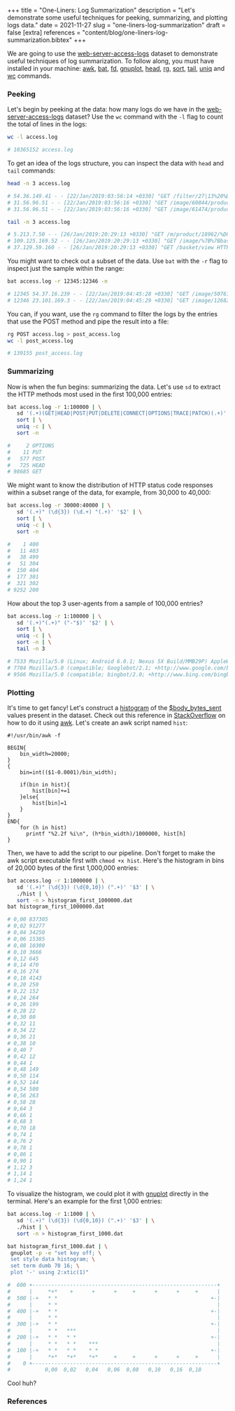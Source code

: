 +++
title = "One-Liners: Log Summarization"
description = "Let's demonstrate some useful techniques for peeking, summarizing, and plotting logs data."
date = 2021-11-27
slug = "one-liners-log-summarization"
draft = false
[extra]
references = "content/blog/one-liners-log-summarization.bibtex"
+++

We are going to use the
[web-server-access-logs](https://www.kaggle.com/eliasdabbas/web-server-access-logs)
dataset to demonstrate useful techniques of log summarization. To follow along,
you must have installed in your machine:
[awk](https://man7.org/linux/man-pages/man1/awk.1p.html),
[bat](https://github.com/sharkdp/bat),
[fd](https://github.com/sharkdp/fd),
[gnuplot](http://www.gnuplot.info/),
[head](https://man7.org/linux/man-pages/man1/head.1.html),
[rg](https://github.com/BurntSushi/ripgrep),
[sort](https://man7.org/linux/man-pages/man1/sort.1.html),
[tail](https://man7.org/linux/man-pages/man1/tail.1.html),
[uniq](https://man7.org/linux/man-pages/man1/uniq.1.html) and
[wc](https://man7.org/linux/man-pages/man1/wc.1.html) commands.

### Peeking

Let's begin by peeking at the data: how many logs do we have in the
[web-server-access-logs](https://www.kaggle.com/eliasdabbas/web-server-access-logs)
dataset? Use the `wc` command with the `-l` flag to count the total of lines in
the logs:

```sh
wc -l access.log

# 10365152 access.log
```

To get an idea of the logs structure, you can inspect the data with `head` and
`tail` commands:

```sh
head -n 3 access.log

# 54.36.149.41 - - [22/Jan/2019:03:56:14 +0330] "GET /filter/27|13%20%D9%85%DA%AF%D8%A7%D9%BE%DB%8C%DA%A9%D8%B3%D9%84,27|%DA%A9%D9%85%D8%AA%D8%B1%20%D8%A7%D8%B2%205%20%D9%85%DA%AF%D8%A7%D9%BE%DB%8C%DA%A9%D8%B3%D9%84,p53 HTTP/1.1" 200 30577 "-" "Mozilla/5.0 (compatible; AhrefsBot/6.1; +http://ahrefs.com/robot/)" "-"
# 31.56.96.51 - - [22/Jan/2019:03:56:16 +0330] "GET /image/60844/productModel/200x200 HTTP/1.1" 200 5667 "https://www.zanbil.ir/m/filter/b113" "Mozilla/5.0 (Linux; Android 6.0; ALE-L21 Build/HuaweiALE-L21) AppleWebKit/537.36 (KHTML, like Gecko) Chrome/66.0.3359.158 Mobile Safari/537.36" "-"
# 31.56.96.51 - - [22/Jan/2019:03:56:16 +0330] "GET /image/61474/productModel/200x200 HTTP/1.1" 200 5379 "https://www.zanbil.ir/m/filter/b113" "Mozilla/5.0 (Linux; Android 6.0; ALE-L21 Build/HuaweiALE-L21) AppleWebKit/537.36 (KHTML, like Gecko) Chrome/66.0.3359.158 Mobile Safari/537.36" "-"

tail -n 3 access.log

# 5.213.7.50 - - [26/Jan/2019:20:29:13 +0330] "GET /m/product/18962/%D8%BA%D8%B0%D8%A7-%D8%B3%D8%A7%D8%B2-%D9%85%D9%88%D9%84%DB%8C%D9%86%DA%A9%D8%B3-%D9%85%D8%AF%D9%84-FP7367RT HTTP/1.1" 200 20959 "https://www.google.com/" "Mozilla/5.0 (iPhone; CPU iPhone OS 10_2_1 like Mac OS X) AppleWebKit/602.4.6 (KHTML, like Gecko) Version/10.0 Mobile/14D27 Safari/602.1" "-"
# 109.125.169.52 - - [26/Jan/2019:20:29:13 +0330] "GET /image/%7B%7BbasketItem.id%7D%7D?type=productModel&wh=50x50 HTTP/1.1" 200 5 "https://www.zanbil.ir/" "Mozilla/5.0 (Windows NT 6.1; rv:64.0) Gecko/20100101 Firefox/64.0" "-"
# 37.129.59.160 - - [26/Jan/2019:20:29:13 +0330] "GET /basket/view HTTP/1.1" 200 17299 "https://www-zanbil-ir.cdn.ampproject.org/v/s/www.zanbil.ir/m/product/32148/%DA%AF%D9%88%D8%B4%DB%8C-%D8%AA%D9%84%D9%81%D9%86-%D8%A8%DB%8C-%D8%B3%DB%8C%D9%85-%D9%BE%D8%A7%D9%86%D8%A7%D8%B3%D9%88%D9%86%DB%8C%DA%A9-%D9%85%D8%AF%D9%84-Panasonic-Cordless-Telephone-KX-TGC412?amp_js_v=0.1&usqp=mq331AQECAEoAQ%3D%3D" "Mozilla/5.0 (Linux; Android 6.0.1; D6633 Build/23.5.A.1.291) AppleWebKit/537.36 (KHTML, like Gecko) Chrome/69.0.3497.100 Mobile Safari/537.36" "-"
```

You might want to check out a subset of the data. Use `bat` with the `-r` flag
to inspect just the sample within the range:

```sh
bat access.log -r 12345:12346 -n

# 12345 54.37.16.239 - - [22/Jan/2019:04:45:28 +0330] "GET /image/50761/productModel/200x200 HTTP/1.1" 200 4740 "https://www.zanbil.ir/m/filter/p24083?page=1" "Mozilla/5.0 (Linux; Android 9; G8142 Build/47.2.A.4.41) AppleWebKit/537.36 (KHTML, like Gecko) Chrome/69.0.3497.100 Mobile Safari/537.36" "-"
# 12346 23.101.169.3 - - [22/Jan/2019:04:45:29 +0330] "GET /image/12682/productTypeMenu HTTP/1.1" 200 11 "https://www.zanbil.ir/browse/air-conditioner-split/%DA%A9%D9%88%D9%84%D8%B1-%DA%AF%D8%A7%D8%B2%DB%8C" "Mozilla/5.0 (compatible; MSIE 9.0; Windows NT 6.0; Trident/5.0;  Trident/5.0)" "-"
```

You can, if you want, use the `rg` command to filter the logs by the entries
that use the POST method and pipe the result into a file:

```sh
rg POST access.log > post_access.log
wc -l post_access.log

# 139155 post_access.log
```

### Summarizing

Now is when the fun begins: summarizing the data. Let's use `sd` to extract the
HTTP methods most used in the first 100,000 entries:

```sh
bat access.log -r 1:100000 | \
   sd '(.+)(GET|HEAD|POST|PUT|DELETE|CONNECT|OPTIONS|TRACE|PATCH)(.+)' '$2' | \
   sort | \
   uniq -c | \
   sort -n

#     2 OPTIONS
#    11 PUT
#   577 POST
#   725 HEAD
# 98685 GET
```

We might want to know the distribution of HTTP status code responses within a
subset range of the data, for example, from 30,000 to 40,000:

```sh
bat access.log -r 30000:40000 | \
   sd '(.+)" (\d{3}) (\d.+) "(.+)' '$2' | \
   sort | \
   uniq -c | \
   sort -n

#    1 400
#   11 403
#   38 499
#   51 304
#  150 404
#  177 301
#  321 302
# 9252 200
```

How about the top 3 user-agents from a sample of 100,000 entries?

```sh
bat access.log -r 1:100000 | \
   sd '(.+)"(.+)" ("-"$)' '$2' | \
   sort | \
   uniq -c | \
   sort -n | \
   tail -n 3

# 7533 Mozilla/5.0 (Linux; Android 6.0.1; Nexus 5X Build/MMB29P) AppleWebKit/537.36 (KHTML, like Gecko) Chrome/41.0.2272.96 Mobile Safari/537.36 (compatible; Googlebot/2.1; +http://www.google.com/bot.html)
# 7784 Mozilla/5.0 (compatible; Googlebot/2.1; +http://www.google.com/bot.html)
# 9566 Mozilla/5.0 (compatible; bingbot/2.0; +http://www.bing.com/bingbot.htm)
```

### Plotting

It's time to get fancy! Let's construct a
[histogram](https://www.mathsisfun.com/data/histograms.html) of the
[$body_bytes_sent](https://docs.nginx.com/nginx/admin-guide/monitoring/logging/#setting-up-the-access-log)
values present in the dataset. Check out this reference in
[StackOverflow](https://stackoverflow.com/questions/39614454/creating-histograms-in-bash)
on how to do it using [awk](https://man7.org/linux/man-pages/man1/awk.1p.html).
Let's create an awk script named `hist`:

```awk,linenos
#!/usr/bin/awk -f

BEGIN{
    bin_width=20000;
}
{
    bin=int(($1-0.0001)/bin_width);

    if(bin in hist){
        hist[bin]+=1
    }else{
        hist[bin]=1
    }
}
END{
    for (h in hist)
      printf "%2.2f %i\n", (h*bin_width)/1000000, hist[h]
}
```

Then, we have to add the script to our pipeline. Don't forget to make the awk
script executable first with `chmod +x hist`. Here's the histogram in bins of
20,000 bytes of the first 1,000,000 entries:

```sh
bat access.log -r 1:1000000 | \
   sd '(.+)" (\d{3}) (\d{0,10}) (".+)' '$3' | \
   ./hist | \
   sort -n > histogram_first_1000000.dat
bat histogram_first_1000000.dat

# 0,00 837305
# 0,02 91277
# 0,04 34250
# 0,06 15385
# 0,08 10300
# 0,10 3666
# 0,12 645
# 0,14 470
# 0,16 274
# 0,18 4143
# 0,20 250
# 0,22 152
# 0,24 264
# 0,26 199
# 0,28 22
# 0,30 80
# 0,32 11
# 0,34 22
# 0,36 21
# 0,38 10
# 0,40 7
# 0,42 12
# 0,44 1
# 0,48 149
# 0,50 114
# 0,52 144
# 0,54 500
# 0,56 263
# 0,58 28
# 0,64 3
# 0,66 1
# 0,68 3
# 0,70 18
# 0,74 1
# 0,76 2
# 0,78 1
# 0,86 1
# 0,90 1
# 1,12 3
# 1,14 1
# 1,24 1
```

To visualize the histogram, we could plot it with
[gnuplot](http://www.gnuplot.info/) directly in the terminal. Here's an example
for the first 1,000 entries:

```sh
bat access.log -r 1:1000 | \
   sd '(.+)" (\d{3}) (\d{0,10}) (".+)' '$3' | \
   ./hist | \
   sort -n > histogram_first_1000.dat

bat histogram_first_1000.dat | \
 gnuplot -p -e "set key off; \
 set style data histogram; \
 set term dumb 70 16; \
 plot '-' using 2:xtic(1)"

#  600 +-----------------------------------------------------------+
#      |     *+*    +      +      +     +      +      +     +      |
#  500 |-+   * *                                                 +-|
#      |     * *                                                   |
#  400 |-+   * *                                                 +-|
#      |     * *                                                   |
#  300 |-+   * *                                                 +-|
#      |     * *   ***                                             |
#  200 |-+   * *   * *                                           +-|
#      |     * *   * *    ***                                      |
#  100 |-+   * *   * *    * *                                    +-|
#      |     *+*   *+*    *+*     +     +      +      +     +      |
#    0 +-----------------------------------------------------------+
#           0,00  0,02   0,04   0,06  0,08   0,10   0,16  0,18
```

Cool huh?

### References
